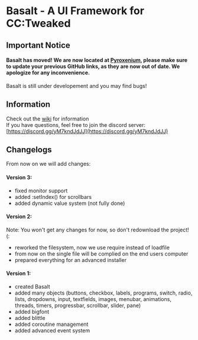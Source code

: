 # Basalt - A UI Framework for CC:Tweaked

## Important Notice
#### Basalt has moved! We are now located at [Pyroxenium](https://github.com/Pyroxenium), please make sure to update your previous GitHub links, as they are now out of date. We apologize for any inconvenience.

Basalt is still under developement and you may find bugs!

## Information

Check out the [wiki](https://basalt.madefor.cc/) for information<br>
If you have questions, feel free to join the discord server: [https://discord.gg/yM7kndJdJJ](https://discord.gg/yM7kndJdJJ)

## Changelogs
From now on we will add changes:

#### Version 3:
- fixed monitor support
- added :setIndex() for scrollbars
- added dynamic value system (not fully done)

#### Version 2:
Note: You won't get any changes for now, so don't redownload the project! (:
- reworked the filesystem, now we use require instead of loadfile
- from now on the single file will be complied on the end users computer
- prepared everything for an advanced installer

#### Version 1:
- created Basalt
- added many objects (buttons, checkbox, labels, programs, switch, radio, lists, dropdowns, input, textfields, images, menubar, animations, threads, timers, progressbar, scrollbar, slider, pane)
- added bigfont
- added blittle
- added coroutine management
- added advanced event system


